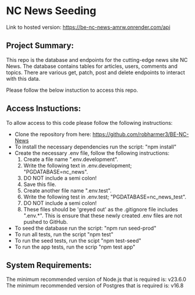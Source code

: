 # NC News Seeding

Link to hosted version: https://be-nc-news-amrw.onrender.com/api

## Project Summary:
This repo is the database and endpoints for the cutting-edge news site NC News. 
The database contains tables for articles, users, comments and topics.
There are various get, patch, post and delete endpoints to interact with this data.

Please follow the below instuction to access this repo.

## Access Instuctions:
To allow access to this code please follow the following instructions:
- Clone the repository from here: https://github.com/robharmer3/BE-NC-News
- To install the necessary dependencies run the script: "npm install"
- Create the necessary .env file, follow the following instructions:
    1) Create a file name ".env.development".
    2) Write the following text in .env.development; "PGDATABASE=nc_news".
    3) DO NOT include a semi colon!
    4) Save this file.
    5) Create another file name ".env.test".
    6) Write the following test in .env.test; "PGDATABASE=nc_news_test".
    7) DO NOT include a semi colon!
    8) These files should be 'greyed out' as the .gitignore file includes ".env.*". This is ensure that these newly created .env files are not pushed to GitHub.
- To seed the database run the script: "npm run seed-prod"
- To run all tests, run the script "npm test"
- To run the seed tests, run the scipt "npm test-seed"
- To run the app tests, run the scrip "npm test app"

## System Requirements:
The minimum recommended version of Node.js that is required is: v23.6.0
The minimum recommended version of Postgres that is required is: v16.8
